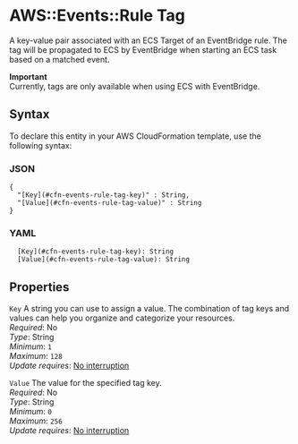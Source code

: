 # AWS::Events::Rule Tag<a name="aws-properties-events-rule-tag"></a>

A key\-value pair associated with an ECS Target of an EventBridge rule\. The tag will be propagated to ECS by EventBridge when starting an ECS task based on a matched event\.

**Important**  
Currently, tags are only available when using ECS with EventBridge\.

## Syntax<a name="aws-properties-events-rule-tag-syntax"></a>

To declare this entity in your AWS CloudFormation template, use the following syntax:

### JSON<a name="aws-properties-events-rule-tag-syntax.json"></a>

```
{
  "[Key](#cfn-events-rule-tag-key)" : String,
  "[Value](#cfn-events-rule-tag-value)" : String
}
```

### YAML<a name="aws-properties-events-rule-tag-syntax.yaml"></a>

```
  [Key](#cfn-events-rule-tag-key): String
  [Value](#cfn-events-rule-tag-value): String
```

## Properties<a name="aws-properties-events-rule-tag-properties"></a>

`Key` <a name="cfn-events-rule-tag-key"></a>
A string you can use to assign a value\. The combination of tag keys and values can help you organize and categorize your resources\.  
_Required_: No  
_Type_: String  
_Minimum_: `1`  
_Maximum_: `128`  
_Update requires_: [No interruption](https://docs.aws.amazon.com/AWSCloudFormation/latest/UserGuide/using-cfn-updating-stacks-update-behaviors.html#update-no-interrupt)

`Value` <a name="cfn-events-rule-tag-value"></a>
The value for the specified tag key\.  
_Required_: No  
_Type_: String  
_Minimum_: `0`  
_Maximum_: `256`  
_Update requires_: [No interruption](https://docs.aws.amazon.com/AWSCloudFormation/latest/UserGuide/using-cfn-updating-stacks-update-behaviors.html#update-no-interrupt)
